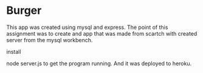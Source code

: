# Burger
This app was created using mysql and express.   The point of this assignment was to create and app that was made from scartch with created server from the mysql workbench. 


install

node server.js to get the program running.  And it was deployed to heroku.
